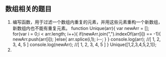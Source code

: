 ## 数组相关的题目 ##
1. 编写函数，用于过滤一个数组内重复的元素，并用这些元素重构一个新数组，新数组内也不能有重复元素。
		function Unique(arr){
			var newArr = [];
			for(var i = 0;i < arr.length; i++){
				if(newArr.join(",").indexOf(arr[i]) == -1){
		  			newArr.push(arr[i]);
				}else{
		  			arr.splice(i,1);
		  			i--;
				}
				}
				console.log(arr); //[ 1, 2, 3, 4, 5 ]
				console.log(newArr); //[ 1, 2, 3, 4, 5 ]
		}
		Unique([1,2,3,4,5,2,1]);
2. 